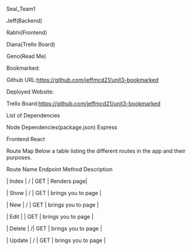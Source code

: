 Seal_Team1

Jeff(Backend)

Rabhi(Frontend)

Diana(Trello Board)

Geno(Read Me)

Bookmarked:

Github URL:https://github.com/jeffmcd21/unit3-bookmarked

Deployed Website:


Trello Board:https://github.com/jeffmcd21/unit3-bookmarked


List of Dependencies

Node Dependencies(package.json)
Express 

Frontend
React


Route Map
Below a table listing the different routes in the app and their purposes.

Route Name	Endpoint	Method	Description

| Index | / | GET | Renders page|

| Show | / | GET | brings you to page |

| New | / | GET | brings you to page |

| Edit |  | GET | brings you to page |

| Delete | /| GET | brings you to page |

| Update | / | GET | brings you to page |

